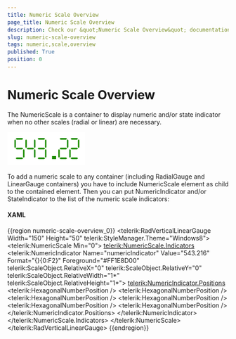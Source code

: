 ```yaml
---
title: Numeric Scale Overview
page_title: Numeric Scale Overview
description: Check our &quot;Numeric Scale Overview&quot; documentation article for the RadGauge {{ site.framework_name }} control.
slug: numeric-scale-overview
tags: numeric,scale,overview
published: True
position: 0
---
```


# Numeric Scale Overview

The NumericScale is a container to display numeric and/or state indicator when no other scales (radial or linear) are necessary.

![WPF RadGauge ](images/NumericIndicator.png)

To add a numeric scale to any container (including RadialGauge and LinearGauge containers) you have to include NumericScale element as child to the contained element. Then you can put NumericIndicator and/or StateIndicator to the list of the numeric scale indicators:

#### __XAML__
{{region numeric-scale-overview_0}}
	<telerik:RadVerticalLinearGauge Width="150" Height="50" telerik:StyleManager.Theme="Windows8">
	    <telerik:NumericScale Min="0">
	        <telerik:NumericScale.Indicators>
	            <telerik:NumericIndicator Name="numericIndicator" Value="543.216" 
	                    Format="{}{0:F2}"
	                    Foreground="#FF1E8D00"
	                    telerik:ScaleObject.RelativeX="0"
	                    telerik:ScaleObject.RelativeY="0"
	                    telerik:ScaleObject.RelativeWidth="1&ast;" 
	                    telerik:ScaleObject.RelativeHeight="1&ast;">
	                <telerik:NumericIndicator.Positions>
	                    <telerik:HexagonalNumberPosition />
	                    <telerik:HexagonalNumberPosition />
	                    <telerik:HexagonalNumberPosition />
	                    <telerik:HexagonalNumberPosition />
	                    <telerik:HexagonalNumberPosition />
	                    <telerik:HexagonalNumberPosition />
	                </telerik:NumericIndicator.Positions>
	            </telerik:NumericIndicator>
	        </telerik:NumericScale.Indicators>
	    </telerik:NumericScale>
	</telerik:RadVerticalLinearGauge>
{{endregion}}
